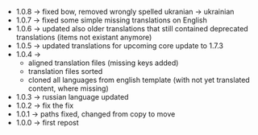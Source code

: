  * 1.0.8 -> fixed bow, removed wrongly spelled ukranian -> ukrainian
 * 1.0.7 -> fixed some simple missing translations on English
 * 1.0.6 -> updated also older translations that still contained deprecated translations (items not existant anymore)
 * 1.0.5 -> updated translations for upcoming core update to 1.7.3
 * 1.0.4 -> 
    * aligned translation files (missing keys added)
    * translation files sorted
    * cloned all languages from english template (with not yet translated content, where missing)
 * 1.0.3 -> russian language updated
 * 1.0.2 -> fix the fix
 * 1.0.1 -> paths fixed, changed from copy to move
 * 1.0.0 -> first repost
